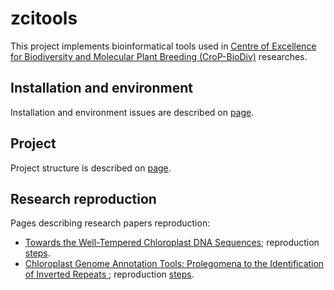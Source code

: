 # zcitools

This project implements bioinformatical tools used in
[Centre of Excellence for Biodiversity and Molecular Plant Breeding (CroP-BioDiv)](http://biodiv.iptpo.hr/?page_id=1274&lang=en)
researches.

## Installation and environment

Installation and environment issues are described on [page](docs/installation.md).

## Project

Project structure is described on [page](docs/project.md).

## Research reproduction

Pages describing research papers reproduction:

* [Towards the Well-Tempered Chloroplast DNA Sequences](https://www.mdpi.com/2223-7747/10/7/1360); reproduction [steps](docs/well_tempered.md).
* [Chloroplast Genome Annotation Tools: Prolegomena to the Identification of Inverted Repeats
](https://www.mdpi.com/1422-0067/23/18/10804); reproduction [steps](docs/irs_annotation_tools.md).

